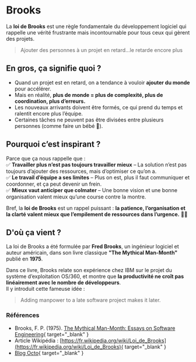 # Brooks

La **loi de Brooks** est une règle fondamentale du développement logiciel qui rappelle une vérité frustrante mais incontournable pour tous ceux qui gèrent des projets.  

> Ajouter des personnes à un projet en retard…le retarde encore plus

## En gros, ça signifie quoi ?

- Quand un projet est en retard, on a tendance à vouloir **ajouter du monde** pour accélérer.  
- Mais en réalité, **plus de monde = plus de complexité, plus de coordination, plus d’erreurs.**  
- Les nouveaux arrivants doivent être formés, ce qui prend du temps et ralentit encore plus l’équipe.  
- Certaines tâches ne peuvent pas être divisées entre plusieurs personnes (comme faire un bébé 👶).  

## Pourquoi c’est inspirant ?

Parce que ça nous rappelle que :  
✅ **Travailler plus n’est pas toujours travailler mieux** – La solution n’est pas toujours d’ajouter des ressources, mais d’optimiser ce qu’on a.  
✅ **Le travail d’équipe a ses limites** – Plus on est, plus il faut communiquer et coordonner, et ça peut devenir un frein.  
✅ **Mieux vaut anticiper que colmater** – Une bonne vision et une bonne organisation valent mieux qu’une course contre la montre.  

Bref, la **loi de Brooks** est un rappel puissant : **la patience, l’organisation et la clarté valent mieux que l’empilement de ressources dans l’urgence.** 🚀💡

## D'où ça vient ?

La loi de Brooks a été formulée par **Fred Brooks**, un ingénieur logiciel et auteur américain, dans son livre classique **"The Mythical Man-Month"** publié en **1975**.  

Dans ce livre, Brooks relate son expérience chez IBM sur le projet du système d’exploitation OS/360, et montre que **la productivité ne croît pas linéairement avec le nombre de développeurs**.  
Il y introduit cette fameuse idée :  
> Adding manpower to a late software project makes it later.

### Références

- Brooks, F. P. (1975). [The Mythical Man-Month: Essays on Software Engineering](https://www.amazon.fr/Mythical-Man-Month-Software-Engineering-Anniversary/dp/0201835959){ target="_blank" } 
- Article Wikipédia : [https://fr.wikipedia.org/wiki/Loi_de_Brooks](https://fr.wikipedia.org/wiki/Loi_de_Brooks){ target="_blank" }
- [Blog Octo](https://blog.octo.com/pourquoi-nos-projets-informatiques-echouent-compte-rendu-du-talk-de-ludovic-cinquin-a-la-duck-conf-2018){ target="_blank" }
